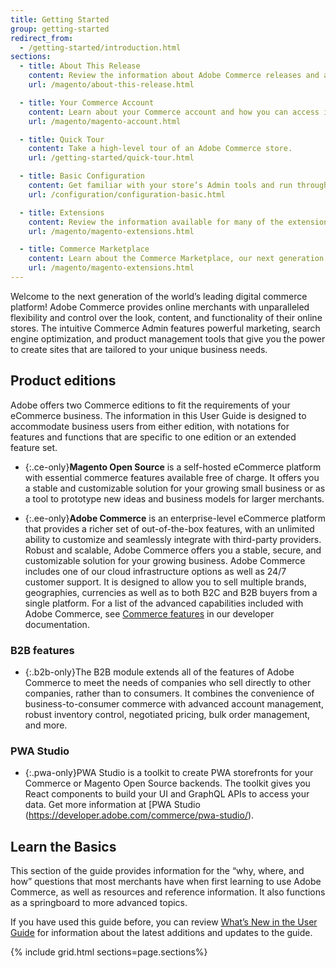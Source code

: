 ```yaml
---
title: Getting Started
group: getting-started
redirect_from:
  - /getting-started/introduction.html
sections:
  - title: About This Release
    content: Review the information about Adobe Commerce releases and access detailed release documentation.
    url: /magento/about-this-release.html

  - title: Your Commerce Account
    content: Learn about your Commerce account and how you can access information about your Commerce products and services.
    url: /magento/magento-account.html

  - title: Quick Tour
    content: Take a high-level tour of an Adobe Commerce store.
    url: /getting-started/quick-tour.html

  - title: Basic Configuration
    content: Get familiar with your store’s Admin tools and run through the basic configuration settings.
    url: /configuration/configuration-basic.html

  - title: Extensions
    content: Review the information available for many of the extensions developed and released by Adobe. Understand the functionality for each of these extensions and link to installation instructions and detailed configuration information.
    url: /magento/magento-extensions.html

  - title: Commerce Marketplace
    content: Learn about the Commerce Marketplace, our next generation application store that offers merchants a curated selection of eCommerce solutions. It offers a selection of extensions that are available for free, as well as those that are for sale.
    url: /magento/magento-extensions.html
---
```


Welcome to the next generation of the world’s leading digital commerce platform! Adobe Commerce provides online merchants with unparalleled flexibility and control over the look, content, and functionality of their online stores. The intuitive Commerce Admin features powerful marketing, search engine optimization, and product management tools that give you the power to create sites that are tailored to your unique business needs.

## Product editions

Adobe offers two Commerce editions to fit the requirements of your eCommerce business. The information in this User Guide is designed to accommodate business users from either edition, with notations for features and functions that are specific to one edition or an extended feature set.

- {:.ce-only}**Magento Open Source** is a self-hosted eCommerce platform with essential commerce features available free of charge. It offers you a stable and customizable solution for your growing small business or as a tool to prototype new ideas and business models for larger merchants.

- {:.ee-only}**Adobe Commerce** is an enterprise-level eCommerce platform that provides a richer set of out-of-the-box features, with an unlimited ability to customize and seamlessly integrate with third-party providers. Robust and scalable, Adobe Commerce offers you a stable, secure, and customizable solution for your growing business. Adobe Commerce includes one of our cloud infrastructure options as well as 24/7 customer support. It is designed to allow you to sell multiple brands, geographies, currencies as well as to both B2C and B2B buyers from a single platform. For a list of the advanced capabilities included with Adobe Commerce, see [Commerce features](https://devdocs.magento.com/release/commerce-features.html) in our developer documentation.

### B2B features

- {:.b2b-only}The B2B module extends all of the features of Adobe Commerce to meet the needs of companies who sell directly to other companies, rather than to consumers. It combines the convenience of business-to-consumer commerce with advanced account management, robust inventory control, negotiated pricing, bulk order management, and more.

### PWA Studio

- {:.pwa-only}PWA Studio is a toolkit to create PWA storefronts for your Commerce or Magento Open Source backends. The toolkit gives you React components to build your UI and GraphQL APIs to access your data. Get more information at [PWA Studio (https://developer.adobe.com/commerce/pwa-studio/).

## Learn the Basics

This section of the guide provides information for the “why, where, and how” questions that most merchants have when first learning to use Adobe Commerce, as well as resources and reference information. It also functions as a springboard to more advanced topics.

If you have used this guide before, you can review [What’s New in the User Guide](https://docs.magento.com/user-guide/whats-new.html) for information about the latest additions and updates to the guide.

{% include grid.html sections=page.sections%}
